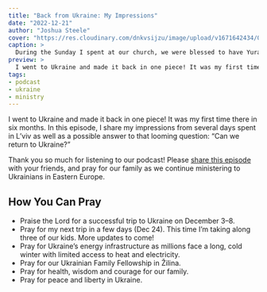 ```yaml
---
title: "Back from Ukraine: My Impressions"
date: "2022-12-21"
author: "Joshua Steele"
cover: "https://res.cloudinary.com/dnkvsijzu/image/upload/v1671642434/OFReport/2022-12-21-back-from-ukraine-my-impressions/gg-prayer-for-yura-1200-630_wzah69.jpg"
caption: >
  During the Sunday I spent at our church, we were blessed to have Yura Chuhay (bearded guy to my right) back from the front lines. He is stationed in the east in a very hot zone. We pray for his safety and a swift end to this terrible war.
preview: >
  I went to Ukraine and made it back in one piece! It was my first time there in six months. In this episode, I share my impressions from several days spent in L’viv as well as a possible answer to that looming question: “Can we return to Ukraine?”
tags:
- podcast
- ukraine
- ministry
---
```


I went to Ukraine and made it back in one piece! It was my first time there in six months. In this episode, I share my impressions from several days spent in L’viv as well as a possible answer to that looming question: “Can we return to Ukraine?”

Thank you so much for listening to our podcast! Please [share this episode](https://podcasts.apple.com/us/podcast/journey-to-ukraine/id1613710582) with your friends, and pray for our family as we continue ministering to Ukrainians in Eastern Europe.

## How You Can Pray
* Praise the Lord for a successful trip to Ukraine on December 3–8.
* Pray for my next trip in a few days (Dec 24). This time I’m taking along three of our kids. More updates to come!
* Pray for Ukraine’s energy infrastructure as millions face a long, cold winter with limited access to heat and electricity.
* Pray for our Ukrainian Family Fellowship in Žilina.
* Pray for health, wisdom and courage for our family.
* Pray for peace and liberty in Ukraine.
 

<article-callout content="Keep scrolling for more photos from my trip to Ukraine..." />

<article-image publicId="OFReport/2022-12-21-back-from-ukraine-my-impressions/yura-van-driving_cotnbi" height="768" caption="Yura Petriv takes his first drive in the yellow van. He’ll be using it to transport *Good and Evil* books as well as humanitarian aid." />

<article-image publicId="OFReport/2022-12-21-back-from-ukraine-my-impressions/buying-supplies_a2onnl" height="768" caption="After arriving in Radekhiv, we stopped in a local store and picked up more supplies to be send to the front lines. This time it was mostly canned goods. Upon hearing that we were buying for soldiers, the store gave us an 8% discount!" />

<article-image publicId="OFReport/2022-12-21-back-from-ukraine-my-impressions/studio-interview_atx5py" width="768" caption="While I was in Radekhiv, they asked me to give a short interview for the local radio station. They have some nice sound gear, but since the power was out, we couldn’t use it. So we recorded the interview on a mobile phone." />

<article-image publicId="OFReport/2022-12-21-back-from-ukraine-my-impressions/josh-milena-yura_vjebl6" width="768" caption="Radio Radekhiv! From the left: Joshua, Milena, Yura" />

<article-image publicId="OFReport/2022-12-21-back-from-ukraine-my-impressions/josh-lesya_k0lt4m" width="768" caption="Lesya Hayda is another dear friend I was able to visit. Lesya started a daycare for children just before the COVID pandemic, and it survived. Now they face the daily threat of missle strikes, power outages, and a foe that seeks to annihilate them. And Lesya is still in business. Ukrainians are fighters!" />

<article-image publicId="OFReport/2022-12-21-back-from-ukraine-my-impressions/josh-lyudmila-ihor_kbe6rs" width="768" caption="During my time at Pancha, it was great to stop in for a visit with our upstairs neighbors, Lyudmila and Ihor. Lyudmila recently commented to me that they miss the sound of all our little kids “pattering around”. I’ve assured her that we will do our best to make sure she hears them again. 🥰" />

<article-image publicId="OFReport/2022-12-21-back-from-ukraine-my-impressions/yura-oleksiy-meds_rg7diz" height="768" caption="Just before I left L’viv, we got word from Olekciy (right) that their group of soldiers was very low on meds. So on the way to the bus station, Yura and I stopped by a pharmacy and tried to get as much as we could of all the meds he asked for." />

<article-image publicId="OFReport/2022-12-21-back-from-ukraine-my-impressions/yura-books-van_ffgddb" height="768" caption="Since I left, Yura has already put the yellow van to good use. We’ve been shipping quite a large number of *Good and Evil* books out to churches for their Christmas outreaches." />

<article-image publicId="OFReport/2022-12-21-back-from-ukraine-my-impressions/josh-kelsie-dec-2022_f7uono" width="768" caption="Wheneven I travel alone, I miss this lady the most. Kelsie is the color in my world, my daily reminder of God’s favor! 💖" />
